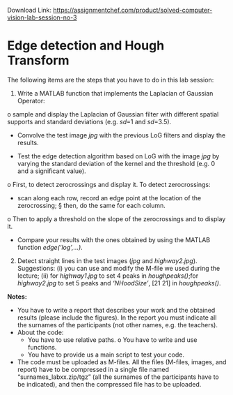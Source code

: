 Download Link: https://assignmentchef.com/product/solved-computer-vision-lab-session-no-3
<br>



<strong> </strong>




<h1>Edge detection and Hough Transform</h1>




The following items are the steps that you have to do in this lab session:




<ol>

 <li>Write a MATLAB function that implements the Laplacian of Gaussian Operator:</li>

</ol>

o sample and display the Laplacian of Gaussian filter with different spatial supports and standard deviations (e.g. <em>sd</em>=1 and <em>sd</em>=3.5).




<ul>

 <li>Convolve the test image <em>jpg</em> with the previous LoG filters   and display the results.</li>

</ul>




<ul>

 <li>Test the edge detection algorithm based on LoG with the image <em>jpg</em> by varying the standard deviation of the kernel and the threshold (e.g. 0 and a significant value).</li>

</ul>

o First, to detect zerocrossings and display it. To detect zerocrossings:

<ul>

 <li>scan along each row, record an edge point at the location of the zerocrossing; § then, do the same for each column.</li>

</ul>

o Then to apply a threshold on the slope of the zerocrossings and to display it.

<ul>

 <li>Compare your results with the ones obtained by using the MATLAB function <em>edge(‘log’,…)</em>.</li>

</ul>




<ol start="2">

 <li>Detect straight lines in the test images (<em>jpg</em> and <em>highway2.jpg</em>). Suggestions: (i) you can use and modify the M-file we used during the lecture; (ii) for <em>highway1.jpg </em>to set 4 peaks in <em>houghpeaks()</em>;for <em>highway2.jpg </em>to set 5 peaks and <em>‘NHoodSize’</em>, [21 21] in <em>houghpeaks()</em>.</li>

</ol>










<strong>Notes: </strong>

<ul>

 <li>You have to write a report that describes your work and the obtained results (please include the figures). In the report you must indicate all the surnames of the participants (not other names, e.g. the teachers).</li>

 <li>About the code:

  <ul>

   <li>You have to use relative paths. o You have to write and use functions.</li>

   <li>You have to provide us a main script to test your code.</li>

  </ul></li>

 <li>The code must be uploaded as M-files. All the files (M-files, images, and report) have to be compressed in a single file named “surnames_labxx.zip/tgz” (all the surnames of the participants have to be indicated), and then the compressed file has to be uploaded.</li>

</ul>